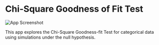 # Chi-Square Goodness of Fit Test
![App Screenshot](https://sites.psu.edu/shinyapps/files/2018/12/037eec72a125f33999ee51bd3e79ba6f5c935b27-gft-2hxs1ns.png)

This app explores the Chi-Square Goodness-fit Test for categorical data using simulations under the null hypothesis.
